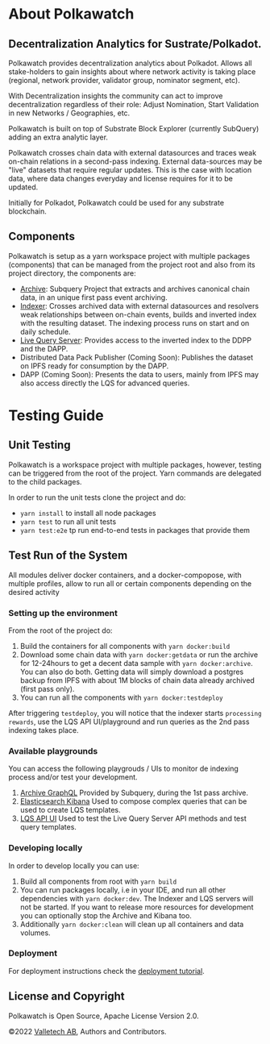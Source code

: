 # About Polkawatch

## Decentralization Analytics for Sustrate/Polkadot.

Polkawatch provides decentralization analytics about Polkadot. Allows all stake-holders to gain insights about where network activity is taking place (regional, network provider, validator group, nominator segment, etc).

With Decentralization insights the community can act to improve decentralization regardless of their 
role: Adjust Nomination, Start Validation in new Networks / Geographies, etc.

Polkawatch is built on top of Substrate Block Explorer (currently SubQuery) adding an extra analytic layer.

Polkawatch crosses chain data with external datasources and traces weak on-chain relations in a second-pass indexing. 
External data-sources may be "live" datasets that require regular updates. This is the case with location data, where
data changes everyday and license requires for it to be updated.

Initially for Polkadot, Polkawatch could be used for any substrate blockchain.

## Components

Polkawatch is setup as a yarn workspace project with multiple packages (components) that can be managed from the project 
root and also from its project directory, the components are:

- [Archive](./packages/archive): Subquery Project that extracts and archives canonical chain data, in an unique
first pass event archiving.
- [Indexer](./packages/indexer): Crosses archived data with external datasources and resolvers weak relationships 
between on-chain events, builds and inverted index with the resulting dataset. The indexing process runs on start and on
daily schedule.
- [Live Query Server](./packages/lqs): Provides access to the inverted index to the DDPP and the DAPP.
- Distributed Data Pack Publisher (Coming Soon): Publishes the dataset on IPFS ready for consumption by the DAPP.
- DAPP (Coming Soon): Presents the data to users, mainly from IPFS may also access directly the LQS for advanced queries.

# Testing Guide

## Unit Testing

Polkawatch is a workspace project with multiple packages, however, testing can be triggered from the root of the project.
Yarn commands are delegated to the child packages.

In order to run the unit tests clone the project and do:

- ```yarn install``` to install all node packages
- ```yarn test``` to run all unit tests
- ```yarn test:e2e``` tp run end-to-end tests in packages that provide them

## Test Run of the System

All modules deliver docker containers, and a docker-compopose, with multiple profiles, allow to run all or certain 
components depending on the desired activity

### Setting up the environment

From the root of the project do:

1. Build the containers for all components with ```yarn docker:build```
2. Download some chain data with ``yarn docker:getdata`` or run the archive for 12-24hours to get a decent data sample
with ```yarn docker:archive```. You can also do both. Getting data will simply download a postgres backup from IPFS with about 1M
blocks of chain data already archived (first pass only).
3. You can run all the components with ``yarn docker:testdeploy`` 

After triggering ```testdeploy```, you will notice that the indexer starts ```processing rewards```, use the
LQS API UI/playground and run queries as the 2nd pass indexing takes place.

### Available playgrounds

You can access the following playgrouds / UIs to monitor de indexing process and/or test your development.

1. [Archive GraphQL](http://localhost:3000) Provided by Subquery, during the 1st pass archive.
2. [Elasticsearch Kibana](http://localhost:5601) Used to compose complex queries that can be used to create LQS templates.
3. [LQS API UI](http://localhost:7000/lqs) Used to test the Live Query Server API methods and test query templates.

### Developing locally

In order to develop locally you can use: 

1. Build all components from root with ``yarn build``
2. You can run packages locally, i.e in your IDE, and run all other dependencies with ```yarn docker:dev```. The Indexer and LQS servers
will not be started. If you want to release more resources for development you can optionally stop the Archive and 
Kibana too.
3. Additionally ``yarn docker:clean`` will clean up all containers and data volumes.

### Deployment 

For deployment instructions check the [deployment tutorial](./deploy ). 

## License and Copyright

Polkawatch is Open Source, Apache License Version 2.0. 

©2022 [Valletech AB](https://valletech.eu), Authors and Contributors.
